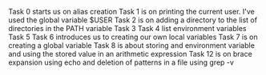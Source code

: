 Task 0 starts us on alias creation
Task 1 is on printing the current user. I've used the global variable $USER
Task 2 is on adding a directory to the list of directories in the PATH variable
Task 3
Task 4 list environment variables
Task 5
Task 6 introduces us to creating our own local variables
Task 7 is on creating a global variable
Task 8 is about storing and environment variable and using the stored value in an arithmetic expression
Task 12 is on brace expansion using echo and deletion of patterns in a file using grep -v
